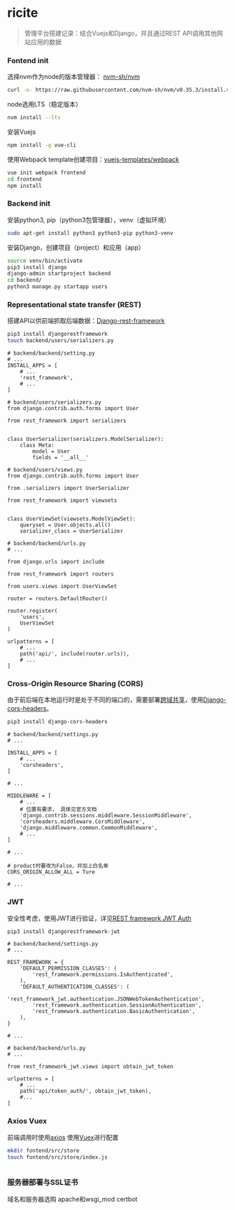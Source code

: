 
# ricite

>管理平台搭建记录：结合Vuejs和Django，并且通过REST API调用其他网站应用的数据

### Fontend init

选择nvm作为node的版本管理器：
[nvm-sh/nvm](https://github.com/nvm-sh/nvm/blob/master/README.md#installing-and-updating)

```bash
curl -o- https://raw.githubusercontent.com/nvm-sh/nvm/v0.35.3/install.sh | bash
```

node选用LTS（稳定版本）

```bash
nvm install --lts
```

安装Vuejs

```bash
npm install -g vue-cli
```

使用Webpack template创建项目：[vuejs-templates/webpack](https://github.com/vuejs-templates)

```bash
vue init webpack frontend
cd frontend
npm install
```

### Backend init

安装python3, pip（python3包管理器），venv（虚拟环境）

```bash
sudo apt-get install python3 python3-pip python3-venv
```

安装Django，创建项目（project）和应用（app）

```bash
source venv/bin/activate
pip3 install django
django-admin startproject backend
cd backend/
python3 manage.py startapp users
```

### Representational state transfer (REST)

搭建API以供前端抓取后端数据：[Django-rest-framework](https://www.django-rest-framework.org/)

```bash
pip3 install djangorestframework
touch backend/users/serializers.py
```

```python3
# backend/backend/setting.py
# ...
INSTALL_APPS = [
    # ...
    'rest_framework',
    # ...
]

# backend/users/serializers.py
from django.contrib.auth.forms import User

from rest_framework import serializers


class UserSerializer(serializers.ModelSerializer):
    class Meta:
        model = User
        fields = '__all__'

# backend/users/views.py
from django.contrib.auth.forms import User

from .serializers import UserSerializer

from rest_framework import viewsets


class UserViewSet(viewsets.ModelViewSet):
    queryset = User.objects.all()
    serializer_class = UserSerializer

# backend/backend/urls.py
# ...

from django.urls import include

from rest_framework import routers

from users.views import UserViewSet

router = routers.DefaultRouter()

router.register(
    'users',
    UserViewSet
)

urlpatterns = [
    # ...
    path('api/', include(router.urls)),
    # ...
]

```

### Cross-Origin Resource Sharing (CORS)

由于前后端在本地运行时是处于不同的端口的，需要部署[跨域共享](https://developer.mozilla.org/en-US/docs/Web/HTTP/CORS)，使用[Django-cors-headers](https://pypi.org/project/django-cors-headers/)。

```bash
pip3 install django-cors-headers
```

```python3
# backend/backend/settings.py
# ...

INSTALL_APPS = [
    # ...
    'corsheaders',
]

# ...

MIDDLEWARE = [
    # ...
    # 位置有要求， 具体见官方文档
    'django.contrib.sessions.middleware.SessionMiddleware',
    'corsheaders.middleware.CorsMiddleware',
    'django.middleware.common.CommonMiddleware',
    # ...
]

# ...

# product时要改为False，并加上白名单
CORS_ORIGIN_ALLOW_ALL = Ture

# ...

```

### JWT

安全性考虑，使用JWT进行验证，详见[REST framework JWT Auth](https://jpadilla.github.io/django-rest-framework-jwt/)

```bash
pip3 install djangorestframework-jwt
```

```python3
# backend/backend/settings.py
# ...

REST_FRAMEWORK = {
    'DEFAULT_PERMISSION_CLASSES': (
        'rest_framework.permissions.IsAuthenticated',
    ),
    'DEFAULT_AUTHENTICATION_CLASSES': (
        'rest_framework_jwt.authentication.JSONWebTokenAuthentication',
        'rest_framework.authentication.SessionAuthentication',
        'rest_framework.authentication.BasicAuthentication',
    ),
}

# ...

# backend/backend/urls.py
# ...

from rest_framework_jwt.views import obtain_jwt_token

urlpatterns = [
    # ...
    path('api/token_auth/', obtain_jwt_token),
    #...
]

```

### Axios Vuex

前端调用时使用[axios](https://github.com/axios/axios)
使用[Vuex](https://vuex.vuejs.org/)进行配置

```bash
mkdir fontend/src/store
touch fontend/src/store/index.js
```

```javascript

```

### 服务器部署与SSL证书
域名和服务器选购
apache和wsgi_mod
certbot
